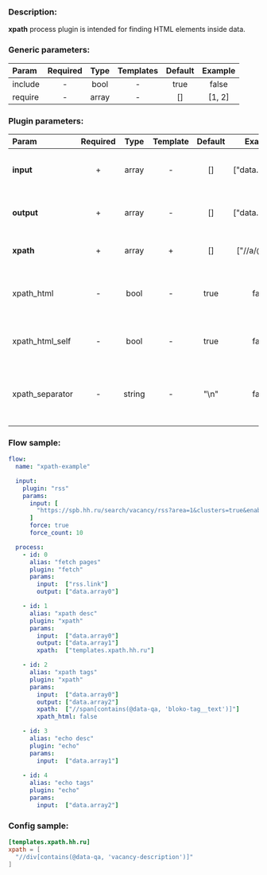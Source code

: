 ### Description:

**xpath** process plugin is intended for finding HTML elements inside
data.


### Generic parameters:

| Param   | Required | Type  | Templates | Default | Example |
|:--------|:--------:|:-----:|:---------:|:-------:|:-------:|
| include |    -     | bool  |     -     |  true   |  false  |
| require |    -     | array |     -     |   []    | [1, 2]  |


### Plugin parameters:

| Param           | Required |  Type  | Template | Default |     Example     | Description                                                                                         |
|:----------------|:--------:|:------:|:--------:|:-------:|:---------------:|:----------------------------------------------------------------------------------------------------|
| **input**       |    +     | array  |    -     |   []    | ["data.array0"] | List of [DataItem](../../concept.md) fields with data. |
| **output**      |    +     | array  |    -     |   []    | ["data.array0"] | List of target [DataItem](../../concept.md) fields.    |
| **xpath**       |    +     | array  |    +     |   []    |  ["//a/@href"]  | List of [Xpath](https://en.wikipedia.org/wiki/XPath) queries.                                       |
| xpath_html      |    -     |  bool  |    -     |  true   |      false      | Get nodes with HTML tags (only text by default).                                                      |
| xpath_html_self |    -     |  bool  |    -     |  true   |      false      | Include HTML tags of Xpath node.                                                                    |
| xpath_separator |    -     | string |    -     |  "\n"   |      false      | Add a custom separator between found nodes.                                                           |

### Flow sample:

```yaml
flow:
  name: "xpath-example"

  input:
    plugin: "rss"
    params:
      input: [
        "https://spb.hh.ru/search/vacancy/rss?area=1&clusters=true&enable_snippets=true&search_period=1&specialization=1&text=."
      ]
      force: true
      force_count: 10

  process:
    - id: 0
      alias: "fetch pages"
      plugin: "fetch"
      params:
        input:  ["rss.link"]
        output: ["data.array0"]

    - id: 1
      alias: "xpath desc"
      plugin: "xpath"
      params:
        input:  ["data.array0"]
        output: ["data.array1"]
        xpath:  ["templates.xpath.hh.ru"]

    - id: 2
      alias: "xpath tags"
      plugin: "xpath"
      params:
        input:  ["data.array0"]
        output: ["data.array2"]
        xpath:  ["//span[contains(@data-qa, 'bloko-tag__text')]"]
        xpath_html: false

    - id: 3
      alias: "echo desc"
      plugin: "echo"
      params:
        input:  ["data.array1"]
        
    - id: 4
      alias: "echo tags"
      plugin: "echo"
      params:
        input:  ["data.array2"]
```

### Config sample:

```toml
[templates.xpath.hh.ru]
xpath = [
  "//div[contains(@data-qa, 'vacancy-description')]"
]
```

